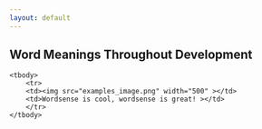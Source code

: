 ```yaml
---
layout: default
---
```


## Word Meanings Throughout Development

<table class="inv_table" >

    <tbody>
        <tr>
        <td><img src="examples_image.png" width="500" ></td>
        <td>Wordsense is cool, wordsense is great! ></td>
        </tr>
    </tbody>
</table>
